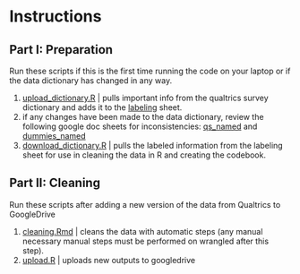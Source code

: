 # Instructions

## Part I: Preparation
Run these scripts if this is the first time running the code on your laptop or if the data dictionary has changed in any way.
1. [upload_dictionary.R](https://github.com/aeherman/communities_speak/blob/main/sp22/code/dictionary_upload.R) | pulls important info from the qualtrics survey dictionary and adds it to the [labeling](https://docs.google.com/spreadsheets/d/1qYNIz9QxsSlmqjD5Ym5BKI4Z160T2EBe3SeDq2ABIdw/edit#gid=261128975) sheet.
2. if any changes have been made to the data dictionary, review the following google doc sheets for inconsistencies: [qs_named](https://docs.google.com/spreadsheets/d/1qYNIz9QxsSlmqjD5Ym5BKI4Z160T2EBe3SeDq2ABIdw/edit#gid=238259965) and [dummies_named](https://docs.google.com/spreadsheets/d/1qYNIz9QxsSlmqjD5Ym5BKI4Z160T2EBe3SeDq2ABIdw/edit#gid=1159455677)
3. [download_dictionary.R](https://github.com/aeherman/communities_speak/blob/main/sp22/code/dictionary_download.R) | pulls the labeled information from the labeling sheet for use in cleaning the data in R and creating the codebook.

## Part II: Cleaning
Run these scripts after adding a new version of the data from Qualtrics to GoogleDrive
1. [cleaning.Rmd](https://github.com/aeherman/communities_speak/blob/main/sp22/code/cleaning.Rmd) | cleans the data with automatic steps (any manual necessary manual steps must be performed on wrangled after this step).
2. [upload.R](https://github.com/aeherman/communities_speak/blob/main/sp22/code/upload.R) | uploads new outputs to googledrive
